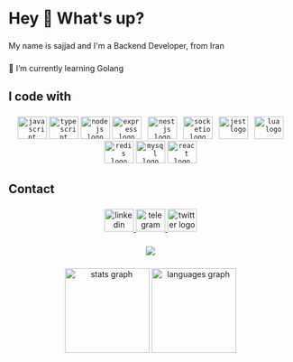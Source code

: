 <h1 align="left">Hey 👋 What's up?</h1>

###

<p align="left">My name is sajjad and I'm a Backend Developer, from Iran</p>

###

<p align="left">🔭 I’m currently learning Golang</p>

###

<h2 align="left">I code with</h2>

###

<div align="center">
  <code><img src="https://cdn.jsdelivr.net/gh/devicons/devicon/icons/javascript/javascript-original.svg" height="40" width="52" alt="javascript logo"  /></code>
  <code><img src="https://cdn.jsdelivr.net/gh/devicons/devicon/icons/typescript/typescript-original.svg" height="40" width="52" alt="typescript logo"  /></code>
  <code><img src="https://cdn.jsdelivr.net/gh/devicons/devicon/icons/nodejs/nodejs-original.svg" height="40" width="52" alt="nodejs logo"  /></code>
  <code><img src="https://cdn.jsdelivr.net/gh/devicons/devicon/icons/express/express-original.svg" height="40" width="52" alt="express logo"  /></code>
 <code> <img src="https://cdn.jsdelivr.net/gh/devicons/devicon/icons/nestjs/nestjs-plain.svg" height="40" width="52" alt="nestjs logo"  /></code>
 <code> <img src="https://cdn.jsdelivr.net/gh/devicons/devicon/icons/socketio/socketio-original.svg" height="40" width="52" alt="socketio logo"  /></code></code>
 <code> <img src="https://cdn.jsdelivr.net/gh/devicons/devicon/icons/jest/jest-plain.svg" height="40" width="52" alt="jest logo"  /></code>
 <code> <img src="https://cdn.jsdelivr.net/gh/devicons/devicon/icons/lua/lua-original.svg" height="40" width="52" alt="lua logo"  /></code>
  <code><img src="https://cdn.jsdelivr.net/gh/devicons/devicon/icons/redis/redis-original.svg" height="40" width="52" alt="redis logo"  /></code>
  <code><img src="https://cdn.jsdelivr.net/gh/devicons/devicon/icons/mysql/mysql-original.svg" height="40" width="52" alt="mysql logo"  /></code>
  <code><img src="https://cdn.jsdelivr.net/gh/devicons/devicon/icons/react/react-original.svg" height="40" width="52" alt="react logo"  /></code>
</div>

###

<h2 align="left">Contact</h2>

###

<div align="center">
  <a href="https://inkedin.com/in/sajjadmrx" target="_blank">
    <img src="https://raw.githubusercontent.com/maurodesouza/profile-readme-generator/master/src/assets/icons/social/linkedin/default.svg" width="52" height="40" alt="linkedin logo"  />
  </a>
  <a href="https://t.me/sajjadmrx" target="_blank">
    <img src="https://raw.githubusercontent.com/maurodesouza/profile-readme-generator/master/src/assets/icons/social/telegram/default.svg" width="52" height="40" alt="telegram logo"  />
  </a>
  <a href="https://twitter.com/sajjadmrx" target="_blank">
    <img src="https://raw.githubusercontent.com/maurodesouza/profile-readme-generator/master/src/assets/icons/social/twitter/default.svg" width="52" height="40" alt="twitter logo"  />
  </a>
</div>

###

<div align="center">
  <img src="https://profile-counter.glitch.me/sajjadmrx/count.svg?"  />
</div>

###

<div align="center">
  <img src="https://github-readme-stats.vercel.app/api?hide_title=false&hide_rank=false&show_icons=true&include_all_commits=true&count_private=true&disable_animations=false&theme=gruvbox&locale=en&hide_border=false&username=sajjadmrx" height="150" alt="stats graph"  />
  <img src="https://github-readme-stats.vercel.app/api/top-langs?locale=en&hide_title=false&layout=compact&card_width=320&langs_count=5&theme=dracula&hide_border=false&username=sajjadmrx" height="150" alt="languages graph"  />
</div>

###
